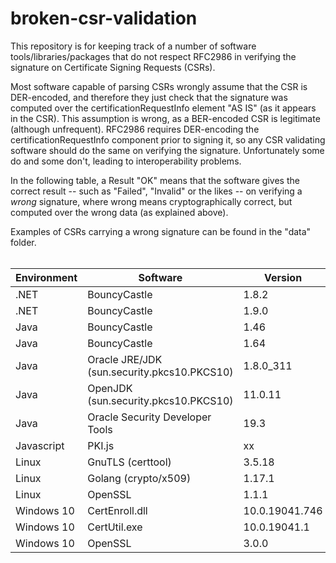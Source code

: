 # broken-csr-validation
This repository is for keeping track of a number of software tools/libraries/packages that do not respect RFC2986 in verifying the signature on Certificate Signing Requests (CSRs).

Most software capable of parsing CSRs wrongly assume that the CSR is DER-encoded, and therefore they just check that the signature was computed over the certificationRequestInfo element "AS IS" (as it appears in the CSR). This assumption is wrong, as a BER-encoded CSR is legitimate (although unfrequent). RFC2986 requires DER-encoding the certificationRequestInfo component prior to signing it, so any CSR validating software should do the same on verifying the signature. Unfortunately some do and some don't, leading to interoperability problems.

In the following table, a Result "OK" means that the software gives the correct result -- such as "Failed", "Invalid" or the likes -- on verifying a _wrong_ signature, where wrong means cryptographically correct, but computed over the wrong data (as explained above).

Examples of CSRs carrying a wrong signature can be found in the "data" folder.
<br><br>

Environment | Software | Version | Result | Bug report
------------| ---------| -------|-------|------
.NET|	BouncyCastle |1.8.2|	KO
.NET|	BouncyCastle |1.9.0|	KO
Java |	BouncyCastle| 1.46|	KO
Java |	BouncyCastle| 1.64|	**OK**
Java |	Oracle JRE/JDK (sun.security.pkcs10.PKCS10) |1.8.0_311|	KO
Java |	OpenJDK (sun.security.pkcs10.PKCS10) |11.0.11|	KO
Java |	Oracle Security Developer Tools| 19.3|	**OK**
Javascript|	PKI.js|	xx|KO
Linux|	GnuTLS (certtool)| 3.5.18|	**OK**
Linux|	Golang (crypto/x509)| 1.17.1|	KO
Linux|	OpenSSL |1.1.1|	KO
Windows 10|	CertEnroll.dll|10.0.19041.746|	KO
Windows 10|	CertUtil.exe|10.0.19041.1|	KO
Windows 10|	OpenSSL |3.0.0|	KO |https://github.com/openssl/openssl/issues/17010




